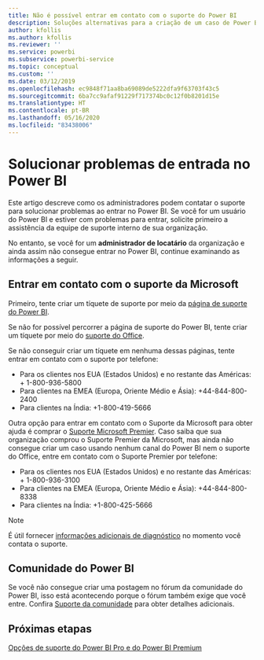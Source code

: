 ```yaml
---
title: Não é possível entrar em contato com o suporte do Power BI
description: Soluções alternativas para a criação de um caso de Power BI se um usuário não consegue entrar
author: kfollis
ms.author: kfollis
ms.reviewer: ''
ms.service: powerbi
ms.subservice: powerbi-service
ms.topic: conceptual
ms.custom: ''
ms.date: 03/12/2019
ms.openlocfilehash: ec9848f71aa8ba69089de5222dfa9f63703f43c5
ms.sourcegitcommit: 6ba7cc9afaf91229f717374bc0c12f0b8201d15e
ms.translationtype: HT
ms.contentlocale: pt-BR
ms.lasthandoff: 05/16/2020
ms.locfileid: "83438006"
---
```

# <a name="troubleshooting-sign-in-issues-for-power-bi"></a>Solucionar problemas de entrada no Power BI

Este artigo descreve como os administradores podem contatar o suporte para solucionar problemas ao entrar no Power BI. Se você for um usuário do Power BI e estiver com problemas para entrar, solicite primeiro a assistência da equipe de suporte interno de sua organização.

No entanto, se você for um **administrador de locatário** da organização e ainda assim não consegue entrar no Power BI, continue examinando as informações a seguir.

## <a name="contact-microsoft-support"></a>Entrar em contato com o suporte da Microsoft

Primeiro, tente criar um tíquete de suporte por meio da [página de suporte do Power BI](https://powerbi.microsoft.com/support/).

Se não for possível percorrer a página de suporte do Power BI, tente criar um tíquete por meio do [suporte do Office](https://support.office.com/home/contact).

Se não conseguir criar um tíquete em nenhuma dessas páginas, tente entrar em contato com o suporte por telefone:

* Para os clientes nos EUA (Estados Unidos) e no restante das Américas: + 1-800-936-5800
* Para clientes na EMEA (Europa, Oriente Médio e Ásia): +44-844-800-2400
* Para clientes na Índia: +1-800-419-5666

Outra opção para entrar em contato com o Suporte da Microsoft para obter ajuda é comprar o [Suporte Microsoft Premier](https://support.microsoft.com/premier). Caso saiba que sua organização comprou o Suporte Premier da Microsoft, mas ainda não consegue criar um caso usando nenhum canal do Power BI nem o suporte do Office, entre em contato com o Suporte Premier por telefone:

* Para os clientes nos EUA (Estados Unidos) e no restante das Américas: + 1-800-936-3100
* Para clientes na EMEA (Europa, Oriente Médio e Ásia): +44-844-800-8338
* Para clientes na Índia: +1-800-425-5666

> [!Note]
> É útil fornecer [informações adicionais de diagnóstico](service-admin-capturing-additional-diagnostic-information-for-power-bi.md) no momento você contata o suporte.

## <a name="power-bi-community"></a>Comunidade do Power BI

Se você não consegue criar uma postagem no fórum da comunidade do Power BI, isso está acontecendo porque o fórum também exige que você entre. Confira [Suporte da comunidade](https://community.powerbi.com/t5/Community-Support/ct-p/PBI_CommunitySupport) para obter detalhes adicionais.

## <a name="next-steps"></a>Próximas etapas

[Opções de suporte do Power BI Pro e do Power BI Premium](service-support-options.md)
